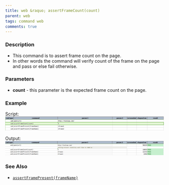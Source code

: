 ```yaml
---
title: web &raquo; assertFrameCount(count)
parent: web
tags: command web
comments: true
---
```


### Description

- This command is to assert frame count on the page.
- In other words the command will verify count of the frame on the page and pass or else fail otherwise.

### Parameters

- **count** - this parameter is the expected frame count on the page.

### Example

Script:<br/>
![](image/assertFrameCount_01.png)

Output:<br/>
![](image/assertFrameCount_02.png)

### See Also

- [`assertFramePresent(frameName)`](assertFramePresent(frameName).html)